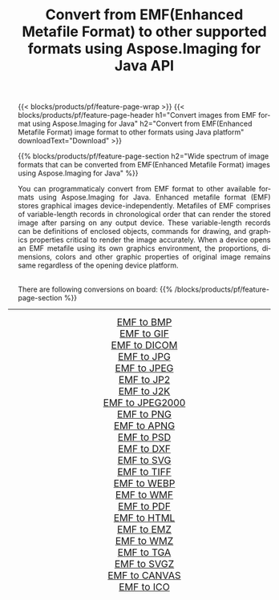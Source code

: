 ﻿---
title: Convert from EMF(Enhanced Metafile Format) to other supported formats using Aspose.Imaging for Java API 
weight: 3920
url: /java/conversion/from/emf/ 
lang: en
langdirlevel: 2
locales: zh-hans,ja,it,ru,de,es,fr,nl,id,lt,pl,pt,vi,tr,ko,zh-hant,ar,hi,th,sv,cs,uk,he
description: Aspose.Imaging API can easily convert from EMF(Enhanced Metafile Format) to other formats using Java platform
---

{{< blocks/products/pf/feature-page-wrap >}}
{{< blocks/products/pf/feature-page-header h1="Convert images from EMF format using Aspose.Imaging for Java" h2="Convert from EMF(Enhanced Metafile Format) image format to other formats using Java platform" downloadText="Download" >}}


{{% blocks/products/pf/feature-page-section  h2="Wide spectrum of image formats that can be converted from EMF(Enhanced Metafile Format) images using Aspose.Imaging for Java" %}}
<p align=justify>You can programmaticaly convert from EMF format to other available formats using 
Aspose.Imaging for Java. Enhanced metafile format (EMF) stores graphical images device-independently. Metafiles of EMF comprises of variable-length records in chronological order that can render the stored image after parsing on any output device. These variable-length records can be definitions of enclosed objects, commands for drawing, and graphics properties critical to render the image accurately. When a device opens an EMF metafile using its own graphics environment, the proportions, dimensions, colors and other graphic properties of original image remains same regardless of the opening device platform.</p>
<br/>
There are following conversions on board:
{{% /blocks/products/pf/feature-page-section %}}
<div class="container-fluid productfamilypage bg-gray">
    <div class="convertypes bg-gray agp-content section">
        <div class="container">
		<hr style="margin-left:-20px;"/>
		<div class="row other-converters" style="gap: 10px;font-size: 19px;text-align:center;">
		    <div class='col-md-2 other-converter remove-lp remove-rp'><a href="/imaging/java/conversion/emf-to-bmp/" style="padding:15px;">EMF to BMP</a></div><div class='col-md-2 other-converter remove-lp remove-rp'><a href="/imaging/java/conversion/emf-to-gif/" style="padding:15px;">EMF to GIF</a></div><div class='col-md-2 other-converter remove-lp remove-rp'><a href="/imaging/java/conversion/emf-to-dicom/" style="padding:15px;">EMF to DICOM</a></div><div class='col-md-2 other-converter remove-lp remove-rp'><a href="/imaging/java/conversion/emf-to-jpg/" style="padding:15px;">EMF to JPG</a></div><div class='col-md-2 other-converter remove-lp remove-rp'><a href="/imaging/java/conversion/emf-to-jpeg/" style="padding:15px;">EMF to JPEG</a></div><div class='col-md-2 other-converter remove-lp remove-rp'><a href="/imaging/java/conversion/emf-to-jp2/" style="padding:15px;">EMF to JP2</a></div><div class='col-md-2 other-converter remove-lp remove-rp'><a href="/imaging/java/conversion/emf-to-j2k/" style="padding:15px;">EMF to J2K</a></div><div class='col-md-2 other-converter remove-lp remove-rp'><a href="/imaging/java/conversion/emf-to-jpeg2000/" style="padding:15px;">EMF to JPEG2000</a></div><div class='col-md-2 other-converter remove-lp remove-rp'><a href="/imaging/java/conversion/emf-to-png/" style="padding:15px;">EMF to PNG</a></div><div class='col-md-2 other-converter remove-lp remove-rp'><a href="/imaging/java/conversion/emf-to-apng/" style="padding:15px;">EMF to APNG</a></div><div class='col-md-2 other-converter remove-lp remove-rp'><a href="/imaging/java/conversion/emf-to-psd/" style="padding:15px;">EMF to PSD</a></div><div class='col-md-2 other-converter remove-lp remove-rp'><a href="/imaging/java/conversion/emf-to-dxf/" style="padding:15px;">EMF to DXF</a></div><div class='col-md-2 other-converter remove-lp remove-rp'><a href="/imaging/java/conversion/emf-to-svg/" style="padding:15px;">EMF to SVG</a></div><div class='col-md-2 other-converter remove-lp remove-rp'><a href="/imaging/java/conversion/emf-to-tiff/" style="padding:15px;">EMF to TIFF</a></div><div class='col-md-2 other-converter remove-lp remove-rp'><a href="/imaging/java/conversion/emf-to-webp/" style="padding:15px;">EMF to WEBP</a></div><div class='col-md-2 other-converter remove-lp remove-rp'><a href="/imaging/java/conversion/emf-to-wmf/" style="padding:15px;">EMF to WMF</a></div><div class='col-md-2 other-converter remove-lp remove-rp'><a href="/imaging/java/conversion/emf-to-pdf/" style="padding:15px;">EMF to PDF</a></div><div class='col-md-2 other-converter remove-lp remove-rp'><a href="/imaging/java/conversion/emf-to-html/" style="padding:15px;">EMF to HTML</a></div><div class='col-md-2 other-converter remove-lp remove-rp'><a href="/imaging/java/conversion/emf-to-emz/" style="padding:15px;">EMF to EMZ</a></div><div class='col-md-2 other-converter remove-lp remove-rp'><a href="/imaging/java/conversion/emf-to-wmz/" style="padding:15px;">EMF to WMZ</a></div><div class='col-md-2 other-converter remove-lp remove-rp'><a href="/imaging/java/conversion/emf-to-tga/" style="padding:15px;">EMF to TGA</a></div><div class='col-md-2 other-converter remove-lp remove-rp'><a href="/imaging/java/conversion/emf-to-svgz/" style="padding:15px;">EMF to SVGZ</a></div><div class='col-md-2 other-converter remove-lp remove-rp'><a href="/imaging/java/conversion/emf-to-canvas/" style="padding:15px;">EMF to CANVAS</a></div><div class='col-md-2 other-converter remove-lp remove-rp'><a href="/imaging/java/conversion/emf-to-ico/" style="padding:15px;">EMF to ICO</a></div>
                </div>
        </div>
    </div>
</div>
<br/>

